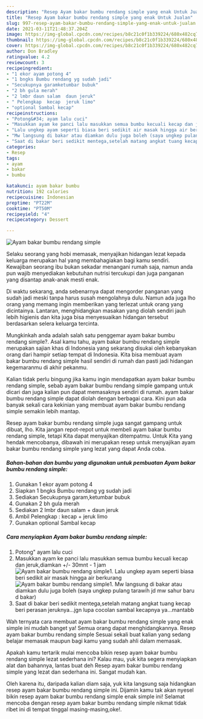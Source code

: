 ```yaml
---
description: "Resep Ayam bakar bumbu rendang simple yang enak Untuk Jualan"
title: "Resep Ayam bakar bumbu rendang simple yang enak Untuk Jualan"
slug: 997-resep-ayam-bakar-bumbu-rendang-simple-yang-enak-untuk-jualan
date: 2021-03-11T21:48:37.204Z
image: https://img-global.cpcdn.com/recipes/b8c21c0f1b339224/680x482cq70/ayam-bakar-bumbu-rendang-simple-foto-resep-utama.jpg
thumbnail: https://img-global.cpcdn.com/recipes/b8c21c0f1b339224/680x482cq70/ayam-bakar-bumbu-rendang-simple-foto-resep-utama.jpg
cover: https://img-global.cpcdn.com/recipes/b8c21c0f1b339224/680x482cq70/ayam-bakar-bumbu-rendang-simple-foto-resep-utama.jpg
author: Don Bradley
ratingvalue: 4.2
reviewcount: 3
recipeingredient:
- "1 ekor ayam potong 4"
- "1 bngks Bumbu rendang yg sudah jadi"
- "Secukupnya garamketumbar bubuk"
- "2 bh gula merah"
- "2 lmbr daun salam  daun jeruk"
- " Pelengkap  kecap  jeruk limo"
- "optional Sambal kecap"
recipeinstructions:
- "Potong&#34; ayam lalu cuci"
- "Masukkan ayam ke panci lalu masukkan semua bumbu kecuali kecap dan jeruk,diamkan +/- 30mnt - 1 jam"
- "Lalu ungkep ayam seperti biasa beri sedikit air masak hingga air berkurang"
- "Mw langsung di bakar atau diamkan dulu juga boleh (saya ungkep pulang tarawih jd mw sahur baru d bakar)"
- "Saat di bakar beri sedikit mentega,setelah matang angkat tuang kecap beri perasan jeruknya...jgn lupa cocolan sambal kecapnya ya...mantabb"
categories:
- Resep
tags:
- ayam
- bakar
- bumbu

katakunci: ayam bakar bumbu 
nutrition: 192 calories
recipecuisine: Indonesian
preptime: "PT22M"
cooktime: "PT50M"
recipeyield: "4"
recipecategory: Dessert

---
```



![Ayam bakar bumbu rendang simple](https://img-global.cpcdn.com/recipes/b8c21c0f1b339224/680x482cq70/ayam-bakar-bumbu-rendang-simple-foto-resep-utama.jpg)

Selaku seorang yang hobi memasak, menyajikan hidangan lezat kepada keluarga merupakan hal yang membahagiakan bagi kamu sendiri. Kewajiban seorang ibu bukan sekadar menangani rumah saja, namun anda pun wajib menyediakan kebutuhan nutrisi tercukupi dan juga panganan yang disantap anak-anak mesti enak.

Di waktu  sekarang, anda sebenarnya dapat mengorder panganan yang sudah jadi meski tanpa harus susah mengolahnya dulu. Namun ada juga lho orang yang memang ingin memberikan yang terlezat untuk orang yang dicintainya. Lantaran, menghidangkan masakan yang diolah sendiri jauh lebih higienis dan kita juga bisa menyesuaikan hidangan tersebut berdasarkan selera keluarga tercinta. 



Mungkinkah anda adalah salah satu penggemar ayam bakar bumbu rendang simple?. Asal kamu tahu, ayam bakar bumbu rendang simple merupakan sajian khas di Indonesia yang sekarang disukai oleh kebanyakan orang dari hampir setiap tempat di Indonesia. Kita bisa membuat ayam bakar bumbu rendang simple hasil sendiri di rumah dan pasti jadi hidangan kegemaranmu di akhir pekanmu.

Kalian tidak perlu bingung jika kamu ingin mendapatkan ayam bakar bumbu rendang simple, sebab ayam bakar bumbu rendang simple gampang untuk dicari dan juga kalian pun dapat memasaknya sendiri di rumah. ayam bakar bumbu rendang simple dapat diolah dengan berbagai cara. Kini pun ada banyak sekali cara kekinian yang membuat ayam bakar bumbu rendang simple semakin lebih mantap.

Resep ayam bakar bumbu rendang simple juga sangat gampang untuk dibuat, lho. Kita jangan repot-repot untuk membeli ayam bakar bumbu rendang simple, tetapi Kita dapat menyajikan ditempatmu. Untuk Kita yang hendak mencobanya, dibawah ini merupakan resep untuk menyajikan ayam bakar bumbu rendang simple yang lezat yang dapat Anda coba.

<!--inarticleads1-->

##### Bahan-bahan dan bumbu yang digunakan untuk pembuatan Ayam bakar bumbu rendang simple:

1. Gunakan 1 ekor ayam potong 4
1. Siapkan 1 bngks Bumbu rendang yg sudah jadi
1. Sediakan Secukupnya garam,ketumbar bubuk
1. Gunakan 2 bh gula merah
1. Sediakan 2 lmbr daun salam + daun jeruk
1. Ambil  Pelengkap : kecap + jeruk limo
1. Gunakan optional Sambal kecap




<!--inarticleads2-->

##### Cara menyiapkan Ayam bakar bumbu rendang simple:

1. Potong&#34; ayam lalu cuci
1. Masukkan ayam ke panci lalu masukkan semua bumbu kecuali kecap dan jeruk,diamkan +/- 30mnt - 1 jam
<img src="https://img-global.cpcdn.com/steps/7a089233b0150e30/160x128cq70/ayam-bakar-bumbu-rendang-simple-langkah-memasak-2-foto.jpg" alt="Ayam bakar bumbu rendang simple">1. Lalu ungkep ayam seperti biasa beri sedikit air masak hingga air berkurang
<img src="https://img-global.cpcdn.com/steps/f208f00464848874/160x128cq70/ayam-bakar-bumbu-rendang-simple-langkah-memasak-3-foto.jpg" alt="Ayam bakar bumbu rendang simple">1. Mw langsung di bakar atau diamkan dulu juga boleh (saya ungkep pulang tarawih jd mw sahur baru d bakar)
1. Saat di bakar beri sedikit mentega,setelah matang angkat tuang kecap beri perasan jeruknya...jgn lupa cocolan sambal kecapnya ya...mantabb




Wah ternyata cara membuat ayam bakar bumbu rendang simple yang enak simple ini mudah banget ya! Semua orang dapat menghidangkannya. Resep ayam bakar bumbu rendang simple Sesuai sekali buat kalian yang sedang belajar memasak maupun bagi kamu yang sudah ahli dalam memasak.

Apakah kamu tertarik mulai mencoba bikin resep ayam bakar bumbu rendang simple lezat sederhana ini? Kalau mau, yuk kita segera menyiapkan alat dan bahannya, lantas buat deh Resep ayam bakar bumbu rendang simple yang lezat dan sederhana ini. Sangat mudah kan. 

Oleh karena itu, daripada kalian diam saja, yuk kita langsung saja hidangkan resep ayam bakar bumbu rendang simple ini. Dijamin kamu tak akan nyesel bikin resep ayam bakar bumbu rendang simple enak simple ini! Selamat mencoba dengan resep ayam bakar bumbu rendang simple nikmat tidak ribet ini di tempat tinggal masing-masing,oke!.

